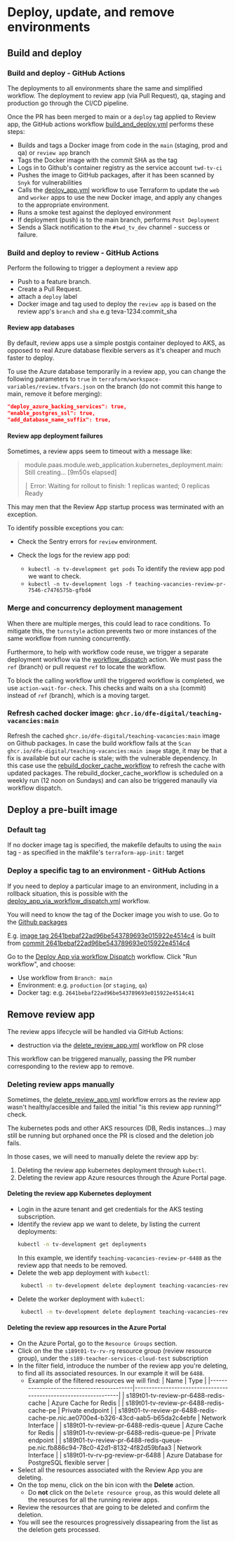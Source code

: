 # Deploy, update, and remove environments

## Build and deploy

### Build and deploy - GitHub Actions

The deployments to all environments share the same and simplified workflow. The deployment to review app (via Pull Request), qa, staging and production go through the CI/CD pipeline.

Once the PR has been merged to main or a `deploy` tag applied to Review app, the GitHub actions workflow [build_and_deploy.yml](../.github/workflows/build_and_deploy.yml) performs these steps:

- Builds and tags a Docker image from code in the `main` (staging, prod and qa) or `review app` branch
- Tags the Docker image with the commit SHA as the tag
- Logs in to Github's container registry as the service account `twd-tv-ci`
- Pushes the image to GitHub packages, after it has been scanned by `Snyk` for vulnerabilities
- Calls the [deploy_app.yml](../.github/workflows/deploy_app.yml) workflow to use Terraform to update the `web` and `worker` apps to use the new Docker image, and apply any changes to the appropriate environment.
- Runs a smoke test against the deployed environment
- If deployment (push) is to the main branch, performs `Post Deployment`
- Sends a Slack notification to the `#twd_tv_dev` channel - success or failure.

### Build and deploy to review - GitHub Actions

Perform the following to trigger a deployment a review app

- Push to a feature branch.
- Create a Pull Request.
- attach a `deploy` label
- Docker image and tag used to deploy the `review app` is based on the review app's `branch` and `sha` e.g teva-1234:commit_sha

#### Review app databases
By default, review apps use a simple postgis container deployed to AKS, as opposed to real Azure database flexible servers as it's cheaper and much faster to deploy.

To use the Azure database temporarily in a review app, you can change the following parameters to `true` in `terraform/workspace-variables/review.tfvars.json` on the branch (do not commit this hange to main, remove it before merging):

```json
"deploy_azure_backing_services": true,
"enable_postgres_ssl": true,
"add_database_name_suffix": true,
```
#### Review app deployment failures

Sometimes, a review apps seem to timeout with a message like:

> module.paas.module.web_application.kubernetes_deployment.main: Still creating... [9m50s elapsed]
>
> │ Error: Waiting for rollout to finish: 1 replicas wanted; 0 replicas Ready

This may men that the Review App startup process was terminated with an exception.

To identify possible exceptions you can:

- Check the Sentry errors for `review` environment.

- Check the logs for the review app pod:
  - `kubectl -n tv-development get pods` To identify the review app pod we want to check.
  - `kubectl -n tv-development logs -f teaching-vacancies-review-pr-7546-c7476575b-gfbd4`

### Merge and concurrency deployment management
When there are multiple merges, this could lead to race conditions. To mitigate this, the `turnstyle` action prevents two or more instances of the same workflow from running concurrently.

Furthermore, to help with workflow code reuse, we trigger a separate deployment workflow via the [workflow_dispatch](https://docs.github.com/en/actions/reference/events-that-trigger-workflows#workflow_dispatch) action. We must pass the `ref` (branch) or pull request `ref` to locate the workflow.

To block the calling workflow until the triggered workflow is completed, we use `action-wait-for-check`. This checks and waits on a `sha` (commit) instead of `ref` (branch), which is a moving target.


### Refresh cached docker image: `ghcr.io/dfe-digital/teaching-vacancies:main`

Refresh the cached `ghcr.io/dfe-digital/teaching-vacancies:main` image on Github packages. In case the build workflow fails at the `Scan ghcr.io/dfe-digital/teaching-vacancies:main image` stage, it may be that a fix is available but our cache is stale; with the vulnerable dependency. In this case use the [rebuild_docker_cache_workflow](../.github/workflows/rebuild_docker_cache.yml) to refresh the cache with updated packages. The rebuild_docker_cache_workflow is scheduled on a weekly run (12 noon on Sundays) and can also be triggered manaully via workflow dispatch.


## Deploy a pre-built image

### Default tag

If no docker image tag is specified, the makefile defaults to using the `main` tag - as specified in the makfile's `terraform-app-init:` target

### Deploy a specific tag to an environment - GitHub Actions

If you need to deploy a particular image to an environment, including in a rollback situation, this is possible with the [deploy_app_via_workflow_dispatch.yml](/.github/workflows/deploy_app_via_workflow_dispatch.yml) workflow.

You will need to know the tag of the Docker image you wish to use. Go to the [Github packages](https://github.com/DFE-Digital/teaching-vacancies/pkgs/container/teaching-vacancies)

E.g. [image tag 2641bebaf22ad96be543789693e015922e4514c4](https://hub.docker.com/layers/dfedigital/teaching-vacancies/2641bebaf22ad96be543789693e015922e4514c4/images/sha256-804c11e347b156a65c4ffe504e11e97917550d3ea11fed4e1697fdfc3725f3f7?context=explore)
is built from [commit 2641bebaf22ad96be543789693e015922e4514c4](https://github.com/DFE-Digital/teaching-vacancies/commit/2641bebaf22ad96be543789693e015922e4514c4)

Go to the [Deploy App via workflow Dispatch](https://github.com/DFE-Digital/teaching-vacancies/actions/workflows/deploy_app_via_workflow_dispatch.yml) workflow.
Click "Run workflow", and choose:
- Use workflow from `Branch: main`
- Environment: e.g. `production` (or `staging`, `qa`)
- Docker tag: e.g. `2641bebaf22ad96be543789693e015922e4514c41`

## Remove review app

The review apps lifecycle will be handled via GitHub Actions:
- destruction via the [delete_review_app.yml](../.github/workflows/delete_review_app.yml) workflow on PR close

This workflow can be triggered manually, passing the PR number corresponding to the review app to remove.

### Deleting review apps manually

Sometimes, the [delete_review_app.yml](../.github/workflows/delete_review_app.yml) workflow errors as the review app
wasn't healthy/accesible and failed the initial "is this review app running?" check.

The kubernetes pods and other AKS resources (DB, Redis instances...) may still be running but orphaned once the PR is
closed and the deletion job fails.

In those cases, we will need to manually delete the review app by:
1. Deleting the review app kubernetes deployment through `kubectl`.
2. Deleting the review app Azure resources through the Azure Portal page.

#### Deleting the review app Kubernetes deployment
- Login in the azure tenant and get credentials for the AKS testing subscription.
- Identify the review app we want to delete, by listing the current deployments:
  ```bash
  kubectl -n tv-development get deployments
  ```
  In this example, we identify `teaching-vacancies-review-pr-6488` as the review app that needs to be removed.
- Delete the web app deployment with `kubectl`:
  ```bash
   kubectl -n tv-development delete deployment teaching-vacancies-review-pr-6488
  ```
- Delete the worker deployment with `kubectl`:
  ```bash
   kubectl -n tv-development delete deployment teaching-vacancies-review-pr-6488-worker
  ```

#### Deleting the review app resources in the Azure Portal
- On the Azure Portal, go to the `Resource Groups` section.
- Click on the the `s189t01-tv-rv-rg` resource group (review resource group), under the `s189-teacher-services-cloud-test` subscription
- In the filter field, introduce the number of the review app you're deleting, to find all its associated resources. In our example it will be `6488`.
  - Example of the filtered resources we will find:
    | Name                                      | Type                                                            |
    |-------------------------------------------|-----------------------------------------------------------------|
    | s189t01-tv-review-pr-6488-redis-cache     | Azure Cache for Redis                                           |
    | s189t01-tv-review-pr-6488-redis-cache-pe  | Private endpoint                                                |
    | s189t01-tv-review-pr-6488-redis-cache-pe.nic.ae0700e4-b326-43cd-aab5-b65da2c4ebfe  | Network Interface      |
    | s189t01-tv-review-pr-6488-redis-queue     | Azure Cache for Redis                                           |
    | s189t01-tv-review-pr-6488-redis-queue-pe  | Private endpoint                                                |
    | s189t01-tv-review-pr-6488-redis-queue-pe.nic.fb886c94-78c0-42d1-8132-4f82d59bfaa3  | Network Interface      |
    | s189t01-tv-rv-pg-review-pr-6488           | Azure Database for PostgreSQL flexible server                   |
- Select all the resources associated with the Review App you are deleting.
- On the top menu, click on the bin icon with the **Delete** action.
  - Do **not** click on the `Delete resource group`, as this would delete all the resources for all the running review apps.
- Review the resources that are going to be deleted and confirm the deletion.
- You will see the resources progressively dissapearing from the list as the deletion gets processed.
